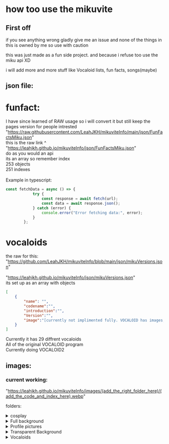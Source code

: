 # how too use the mikuvite

## First off
if you see anything wrong gladly give me an issue and none of the things in this is owned by me so use with caution <br>

this was just made as a fun side project. and because i refuse too use the miku api XD <br>

i will add more and more stuff like Vocaloid lists, fun facts, songs(maybe) <br>

## json file:
# funfact:
I have since learned of RAW usage so i will convert it but still keep the pages version for people intrested <br>
"https://raw.githubusercontent.com/LeahJKH/mikuviteInfo/main/json/FunFactsMiku.json" <br>
this is the raw link ^ 
<br>
"https://leahjkh.github.io/mikuviteInfo/json/FunFactsMiku.json" <br>
do as you would an api <br>
its an array so remember index <br>
253 objects <br>
251 indexes <br>
<br>
Example in typescript:
```ts
const fetchData = async () => {
            try {
                const response = await fetch(url);
                const data = await response.json();
            } catch (error) {
                console.error("Error fetching data:", error);
            }
        };
```
# vocaloids
the raw for this:
"https://github.com/LeahJKH/mikuviteInfo/blob/main/json/mikuVersions.json" 
<br>
<br>
"https://leahjkh.github.io/mikuviteInfo/json/mikuVersions.json" <br>
its set up as an array with objects
```json
[
    {
        "name": "",
        "codename":"",
        "introduction":"",
        "Version":"",
        "image":"[currently not implimented fully. VOCALOID has images, and some VOCALOID2 (refer too list)]"
    }
]
```
Currently it has 29 diffrent vocaloids <br>
All of the original VOCALOID program <br>
Currently doing VOCALOID2 <br>

## images:
### current working:

"https://leahjkh.github.io/mikuviteInfo/images/(add_the_right_folder_here)/(add_the_code_and_index_here).webp"

folders:
<details>
    <summary>cosplay</summary>
```txt
cosplay(file name c[index])  {
    current objects: {
        c1: 
        c2: 
    }
}
```
</details>

<details>
    <summary>Full background</summary>
```txt
fullBg(file name fb[index]) {
    current objects: {
        fb1:
        fb2:
        fb3:
        fb4:
    }
}
```
</details>

<details>
    <summary>Profile pictures</summary>
```txt
pfp(file name pfp[index]) {
    current objects: {
        pfp1:
        pfp2:
        pfp3:
        pfp4:
        pfp5:
        pfp6:
        pfp7:
        pfp8:
        pfp9:
        pfp10:
        pfp11:
        pfp12:
    }
}
```
</details>
<details>
    <summary>Transparent Background</summary>
```txt
TransP(file name pfp[index]) {
    current objects: {
        tp1:
        tp2:
        tp3:
        tp4:
    }
}
```
</details>
<details>
    <summary>Vocaloids</summary>
```txt
vocaloids(file name pfp[index]) {
    current objects: {
        vo1: Kaito v1
        vo2: kaito v3
        vo3: meiko v1
        vo4: meiko v3
        vo5: Miriam
        vo6: Leon
        vo7: Lola
        vo8: Sweet ANN Standard
        vo9: Sweet ANN Taiwanese
        vo10: Hatsune Miku v2
        vo11: Hatsune Miku v3
        vo12: Hatsune Miku v4
        vo13: Prima Standard
        vo14: Prima Taiwanese
        vo15: kagamine rin act 1
        vo16: kagamine rin act 2
        vo17: kagamine rin append
        vo18: kagamine len act 1
        vo19: kagamine len act 2
        vo20: kagamine len append
        vo21: Camui Gackpo V2
        vo22: SONiKA Standard
        vo23: SONiKA Debute
        vo24: SONiKA Chinese
        vo25: SONiKA Taiwanese
        vo26: SONiKA V4 concept
        vo27: SF-A2 codename miki
        vo28: kaai yuki
        vo29: Hiyama Kiyoteru Default
        vo30: Hiyama Kiyoteru ICE MOUNTAIN 
        vo31: BIG AL V2 Default
        vo32: BIG AL V2 Taiwanese
        vo33: BIG AL Debute
        vo34: Tonio V2 Default
        vo35: Tonio V2 Taiwanese
    }
}
```
</details>